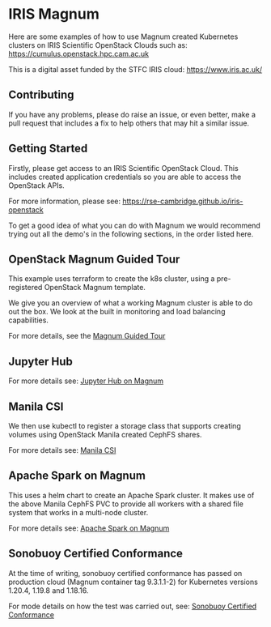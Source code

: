 IRIS Magnum
===========

Here are some examples of how to use Magnum created Kubernetes clusters on IRIS Scientific OpenStack Clouds such as: <https://cumulus.openstack.hpc.cam.ac.uk>

This is a digital asset funded by the STFC IRIS cloud: <https://www.iris.ac.uk/>

Contributing
------------

If you have any problems, please do raise an issue, or even better, make a pull request that includes a fix to help others that may hit a similar issue.

Getting Started
---------------

Firstly, please get access to an IRIS Scientific OpenStack Cloud. This includes created application credentials so you are able to access the OpenStack APIs.

For more information, please see: <https://rse-cambridge.github.io/iris-openstack>

To get a good idea of what you can do with Magnum we would recommend trying out all the demo's in the following sections, in the order listed here.

OpenStack Magnum Guided Tour
----------------------------

This example uses terraform to create the k8s cluster, using a pre-registered OpenStack Magnum template.

We give you an overview of what a working Magnum cluster is able to do out the box. We look at the built in monitoring and load balancing capabilities.

For more details, see the [Magnum Guided Tour](./magnum-tour/README.md)

Jupyter Hub
-----------

For more details see: [Jupyter Hub on Magnum](./jupyterhub/README.md)

Manila CSI
----------

We then use kubectl to register a storage class that supports creating volumes using OpenStack Manila created CephFS shares.

For more details see: [Manila CSI](./manila-csi/README.md)

Apache Spark on Magnum
----------------------

This uses a helm chart to create an Apache Spark cluster.  It makes use of the above Manila CephFS PVC to provide all workers with a shared file system that works in a multi-node cluster.

For more details see: [Apache Spark on Magnum](./spark/README.md)

Sonobuoy Certified Conformance
------------------------------

At the time of writing, sonobuoy certified conformance has passed on production cloud (Magnum container tag 9.3.1.1-2) for Kubernetes versions 1.20.4, 1.19.8 and 1.18.16.

For mode details on how the test was carried out, see: [Sonobuoy Certified Conformance](./sonobuoy/README.md)

